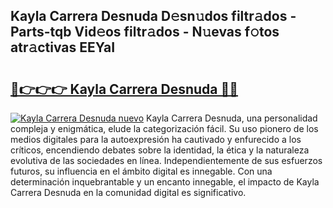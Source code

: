 ## Kayla Carrera Desnuda D𝚎sn𝚞dos filtr𝚊dos - Parts-tqb Vid𝚎os filtr𝚊dos - N𝚞evas f𝚘tos atr𝚊ctivas EEYaI

# <h2><a href="http://mb8pab.tromn.icu/?c=Kayla+Carrera+Desnuda">🔗👉👉👉 Kayla Carrera Desnuda 🔗🔗</a></h2>

[![Kayla Carrera Desnuda nuevo](https://i.imgur.com/pEAQMta.gif)](http://mb8pab.tromn.icu/?c=Kayla+Carrera+Desnuda)
Kayla Carrera Desnuda, una personalidad compleja y enigmática, elude la categorización fácil. Su uso pionero de los medios digitales para la autoexpresión ha cautivado y enfurecido a los críticos, encendiendo debates sobre la identidad, la ética y la naturaleza evolutiva de las sociedades en línea. Independientemente de sus esfuerzos futuros, su influencia en el ámbito digital es innegable. Con una determinación inquebrantable y un encanto innegable, el impacto de Kayla Carrera Desnuda en la comunidad digital es significativo.
